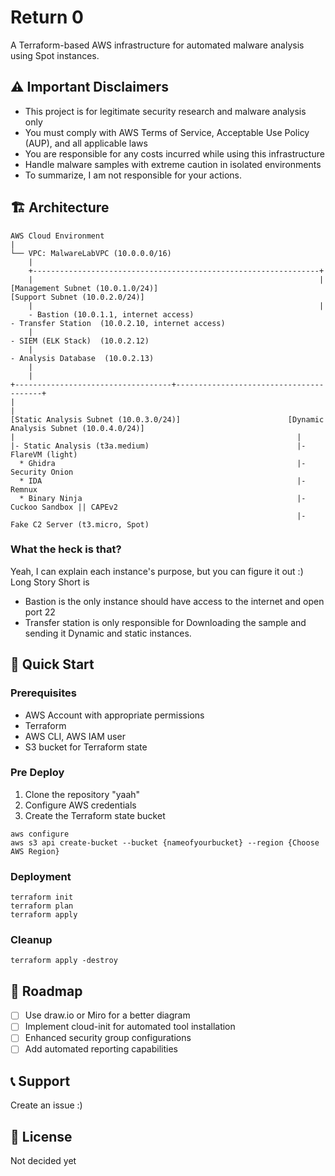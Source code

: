 # Return 0

A Terraform-based AWS infrastructure for automated malware analysis using Spot instances.

## ⚠️ Important Disclaimers
- This project is for legitimate security research and malware analysis only
- You must comply with AWS Terms of Service, Acceptable Use Policy (AUP), and all applicable laws
- You are responsible for any costs incurred while using this infrastructure
- Handle malware samples with extreme caution in isolated environments
- To summarize, I am not responsible for your actions.

## 🏗 Architecture

```
AWS Cloud Environment
|
└── VPC: MalwareLabVPC (10.0.0.0/16)
    |
    +----------------------------------------------------------------+
    |                                                                |
[Management Subnet (10.0.1.0/24)]                                    [Support Subnet (10.0.2.0/24)]
    |                                                                |
    - Bastion (10.0.1.1, internet access)                             - Transfer Station  (10.0.2.10, internet access)
    |                                                                 - SIEM (ELK Stack)  (10.0.2.12)
    |                                                                 - Analysis Database  (10.0.2.13)
    |
    |
+-----------------------------------+----------------------------------------+
|                                                                            |
[Static Analysis Subnet (10.0.3.0/24)]                        [Dynamic Analysis Subnet (10.0.4.0/24)]
|                                                               |
|- Static Analysis (t3a.medium)                                 |- FlareVM (light)                       
  * Ghidra                                                      |- Security Onion 
  * IDA                                                         |- Remnux
  * Binary Ninja                                                |- Cuckoo Sandbox || CAPEv2                                                                
                                                                |- Fake C2 Server (t3.micro, Spot)
```
### What the heck is that?
Yeah, I can explain each instance's purpose, but you can figure it out :)
Long Story Short is 
- Bastion is the only instance should have access to the internet and open port 22
- Transfer station is only responsible for Downloading the sample and sending it Dynamic and static instances.

## 🚀 Quick Start

### Prerequisites
- AWS Account with appropriate permissions
- Terraform
- AWS CLI, AWS IAM user
- S3 bucket for Terraform state

### Pre Deploy
1. Clone the repository "yaah"
2. Configure AWS credentials
3. Create the Terraform state bucket
```
aws configure
aws s3 api create-bucket --bucket {nameofyourbucket} --region {Choose AWS Region}
```
### Deployment
```
terraform init
terraform plan
terraform apply
```

### Cleanup

```
terraform apply -destroy
```

## 🔄 Roadmap
- [ ] Use draw.io or Miro for a better diagram
- [ ] Implement cloud-init for automated tool installation
- [ ] Enhanced security group configurations
- [ ] Add automated reporting capabilities

## 📞 Support
Create an issue :) 

## 📄 License
Not decided yet
